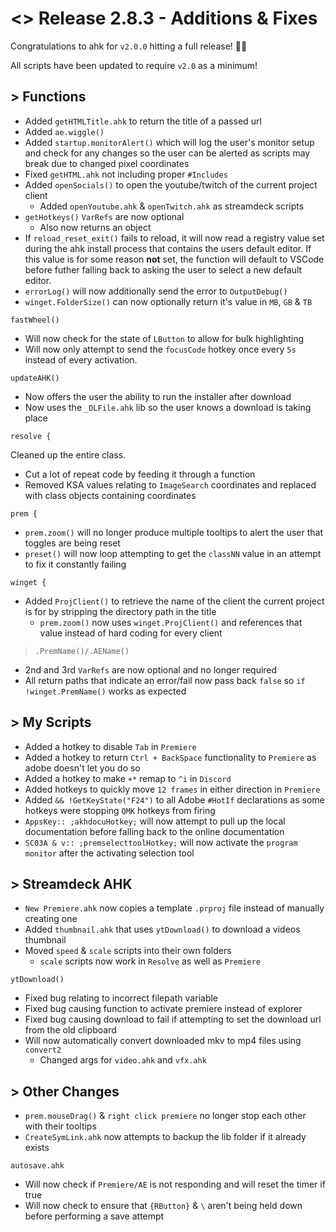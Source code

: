 # <> Release 2.8.3 - Additions & Fixes
Congratulations to ahk for `v2.0.0` hitting a full release! 🎉🎉

All scripts have been updated to require `v2.0` as a minimum!

## > Functions
- Added `getHTMLTitle.ahk` to return the title of a passed url
- Added `ae.wiggle()`
- Added `startup.monitorAlert()` which will log the user's monitor setup and check for any changes so the user can be alerted as scripts may break due to changed pixel coordinates
- Fixed `getHTML.ahk` not including proper `#Includes`
- Added `openSocials()` to open the youtube/twitch of the current project client
    - Added `openYoutube.ahk` & `openTwitch.ahk` as streamdeck scripts
- `getHotkeys()` `VarRefs` are now optional
    - Also now returns an object
- If `reload_reset_exit()` fails to reload, it will now read a registry value set during the ahk install process that contains the users default editor. If this value is for some reason **not** set, the function will default to VSCode before futher falling back to asking the user to select a new default editor.
- `errorLog()` will now additionally send the error to `OutputDebug()`
- `winget.FolderSize()` can now optionally return it's value in `MB`, `GB` & `TB`

`fastWheel()`
- Will now check for the state of `LButton` to allow for bulk highlighting
- Will now only attempt to send the `focusCode` hotkey once every `5s` instead of every activation.

`updateAHK()`
- Now offers the user the ability to run the installer after download
- Now uses the `_DLFile.ahk` lib so the user knows a download is taking place

`resolve {`

Cleaned up the entire class.

- Cut a lot of repeat code by feeding it through a function
- Removed KSA values relating to `ImageSearch` coordinates and replaced with class objects containing coordinates

`prem {`
- `prem.zoom()` will no longer produce multiple tooltips to alert the user that toggles are being reset
- `preset()` will now loop attempting to get the `classNN` value in an attempt to fix it constantly failing

`winget {`
- Added `ProjClient()` to retrieve the name of the client the current project is for by stripping the directory path in the title
    - `prem.zoom()` now uses `winget.ProjClient()` and references that value instead of hard coding for every client

> `.PremName()/.AEName()`
- 2nd and 3rd `VarRefs` are now optional and no longer required
- All return paths that indicate an error/fail now pass back `false` so `if !winget.PremName()` works as expected

## > My Scripts
- Added a hotkey to disable `Tab` in `Premiere`
- Added a hotkey to return `Ctrl + BackSpace` functionality to `Premiere` as adobe doesn't let you do so
- Added a hotkey to make `+*` remap to `^i` in `Discord`
- Added hotkeys to quickly move `12 frames` in either direction in `Premiere`
- Added `&& !GetKeyState("F24")` to all Adobe `#HotIf` declarations as some hotkeys were stopping `QMK` hotkeys from firing
- `AppsKey:: ;akhdocuHotkey;` will now attempt to pull up the local documentation before falling back to the online documentation
- `SC03A & v:: ;premselecttoolHotkey;` will now activate the `program monitor` after the activating selection tool

## > Streamdeck AHK
- `New Premiere.ahk` now copies a template `.prproj` file instead of manually creating one
- Added `thumbnail.ahk` that uses `ytDownload()` to download a videos thumbnail
- Moved `speed` & `scale` scripts into their own folders
    - `scale` scripts now work in `Resolve` as well as `Premiere`

`ytDownload()`
- Fixed bug relating to incorrect filepath variable
- Fixed bug causing function to activate premiere instead of explorer
- Fixed bug causing download to fail if attempting to set the download url from the old clipboard
- Will now automatically convert downloaded mkv to mp4 files using `convert2`
    - Changed args for `video.ahk` and `vfx.ahk`

## > Other Changes
- `prem.mouseDrag()` & `right click premiere` no longer stop each other with their tooltips
- `CreateSymLink.ahk` now attempts to backup the lib folder if it already exists

`autosave.ahk`
- Will now check if `Premiere/AE` is not responding and will reset the timer if true
- Will now check to ensure that `{RButton}` & `\` aren't being held down before performing a save attempt
